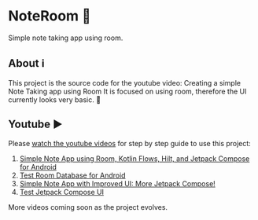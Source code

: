 # NoteRoom 📱
Simple note taking app using room.

## About ℹ️
This project is the source code for the youtube video: Creating a simple Note Taking app using Room
It is focused on using room, therefore the UI currently looks very basic. 🎨

## Youtube ▶️
Please [watch the youtube videos](https://www.youtube.com/c/AliKabiri1) for step by step guide to use this project:

 1. [Simple Note App using Room, Kotlin Flows, Hilt, and Jetpack Compose for Android](https://youtu.be/rz8GuB_KgP8)
 2. [Test Room Database for Android](https://youtu.be/x-IQcIg96-8)
 3. [Simple Note App with Improved UI: More Jetpack Compose!](https://youtu.be/9qFiOxG4kpk)
 4. [Test Jetpack Compose UI](https://www.youtube.com/c/AliKabiri1)

More videos coming soon as the project evolves.